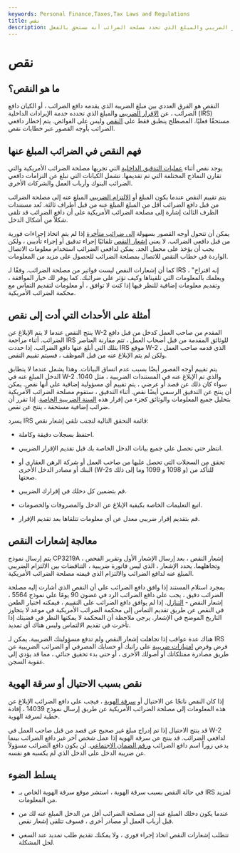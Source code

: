```yaml
---
keywords: Personal Finance,Taxes,Tax Laws and Regulations
title: نقص
description: النقص هو الفرق العددي بين مبلغ الضريبة المبلغ عنه في الإقرار الضريبي والمبلغ الذي تحدد مصلحة الضرائب أنه مستحق بالفعل.
---
```


# نقص
## ما هو النقص؟

النقص هو الفرق العددي بين مبلغ الضريبة الذي يقدمه دافع الضرائب ، أو الكيان دافع الضرائب ، عن [الإقرار الضريبي](/taxreturn) والمبلغ الذي تحدده خدمة الإيرادات الداخلية (IRS) مستحقًا فعليًا. المصطلح ينطبق فقط على [النقص](/shortfall) وليس على الفوائض. يتم إخطار دافعي الضرائب بأوجه القصور عبر خطابات نقص.

## فهم النقص في الضرائب المبلغ عنها

يوجد نقص أثناء [عمليات التدقيق الداخلية](/internalaudit) التي تجريها مصلحة الضرائب الأمريكية والتي تقارن النماذج المختلفة التي تم تقديمها. تشمل الكيانات التي تبلغ عن التزامات دافعي الضرائب البنوك وأرباب العمل والشركات الأخرى.

يتم تقييم النقص عندما يكون المبلغ أو [الالتزام الضريبي](/taxliability) المبلغ عنه إلى مصلحة الضرائب من قبل دافع الضرائب أقل من المبلغ المبلغ عنه من قبل أطراف ثالثة. تُعد مستندات الطرف الثالث إشارة إلى مصلحة الضرائب الأمريكية على أن دافع الضرائب قد تلقى شكلاً من أشكال الدخل.

يمكن أن تتحول أوجه القصور بسهولة [إلى ضرائب متأخرة](/back-taxes) إذا لم يتم اتخاذ إجراءات فورية من قبل دافعي الضرائب. لا يعني [إشعار النقص](/notice-of-deficiency) تلقائيًا إجراء تدقيق أو إجراء تأديبي ، ولكن يجب أن يؤخذ على محمل الجد. يمكن لدافعي الضرائب استخدام معلومات الاتصال الواردة في خطاب النقص للاتصال بمصلحة الضرائب للحصول على مزيد من المعلومات.

كما أن إشعارات النقص ليست فواتير من مصلحة الضرائب. وفقًا لـ IRS ، "إنه اقتراح ويعلمك بالمعلومات التي تلقيناها وكيف تؤثر على ضرائبك. كما يوفر لك خيار الموافقة ، وتقديم معلومات إضافية للنظر فيها إذا كنت لا توافق ، أو معلومات لتقديم التماس مع محكمة الضرائب الأمريكية.

## أمثلة على الأحداث التي أدت إلى نقص

ينتج النقص عندما لا يتم الإبلاغ عن W-2 المقدم من صاحب العمل كدخل من قبل دافع الضرائب. أثناء مراجعة IRS للوثائق المقدمة من قبل أصحاب العمل ، تتم مقارنة العناصر بتلك التي أبلغ عنها دافع الضرائب. إذا حددت IRS موقع W-2 الذي قدمه صاحب العمل ، ولكن لم يتم الإبلاغ عنه من قبل الموظف ، فسيتم تقييم النقص.

يتم تقييم أوجه القصور أيضًا بسبب عدم اتساق البيانات. وهذا يشمل عندما لا يتطابق الدخل المبلغ عنه في W-2 والذي تم الإبلاغ عنه في المستندات الضريبية ، مثل 1040. سواء كان ذلك عن قصد أو عرضي ، يتم تقييم أي مسؤولية إضافية على أنها نقص. يمكن أن ينتج عن التدقيق الرسمي أيضًا نقص. أثناء التدقيق ، ستقوم مصلحة الضرائب الأمريكية بتحليل جميع المعلومات والوثائق كجزء من إقرار هذه [السنة الضريبية الخاصة](/taxyear). إذا تقرر أن ضرائب إضافية مستحقة ، ينتج عن نقص.

يسرد IRS قائمة التحقق التالية لتجنب تلقي إشعار نقص:

- احتفظ بسجلات دقيقة وكاملة.

- انتظر حتى تحصل على جميع بيانات الدخل الخاصة بك قبل تقديم الإقرار الضريبي.

- تحقق من السجلات التي تحصل عليها من صاحب العمل أو شركة الرهن العقاري أو البنك أو مصادر الدخل الأخرى (W-2s و 1098 و 1099 وما إلى ذلك) للتأكد من صحتها.

- قم بتضمين كل دخلك في إقرارك الضريبي.

- اتبع التعليمات الخاصة بكيفية الإبلاغ عن الدخل والمصروفات والخصومات.

- قم بتقديم إقرار ضريبي معدل عن أي معلومات تتلقاها بعد تقديم الإقرار.

## معالجة إشعارات النقص

يتم إرسال نموذج CP3219A ، إشعار النقص ، بعد إرسال الإشعار الأول وتقرير الفحص وتجاهلهما. يحدد الإشعار ، الذي ليس فاتورة ضريبية ، التناقضات بين الالتزام الضريبي المبلغ عنه لدافع الضرائب والالتزام الذي قيمته مصلحة الضرائب الأمريكية.

بمجرد استلام المستند إذا وافق دافع الضرائب على أن النقص الذي أشارت إليه مصلحة الضرائب دقيق ، يجب على دافع الضرائب الرد في غضون 90 يومًا على نموذج 5564 ، إشعار النقص - [التنازل](/waiver). إذا لم يوافق دافع الضرائب على التقييم ، فيمكنه اختيار الطعن في النقص عن طريق تقديم التماس إلى محكمة الضرائب الأمريكية في موعد لا يتجاوز التاريخ الموضح في الإشعار. يرجى ملاحظة أن المحكمة لا يمكنها النظر في قضيتك إذا تأخرت في تقديم الالتماس وليس هناك أي تمديد.

هناك عدة عواقب إذا تجاهلت إشعار النقص ولم تدفع مسؤوليتك الضريبية. يمكن لـ IRS فرض وفرض [امتيازات ضريبية](/lien) على راتبك أو حسابك المصرفي أو الضرائب الضريبية عن طريق مصادرة ممتلكاتك أو أصولك الأخرى ، أو حتى بدء تحقيق جنائي ، مما قد يؤدي إلى عقوبة السجن.

## نقص بسبب الاحتيال أو سرقة الهوية

إذا كان النقص ناتجًا عن الاحتيال أو [سرقة الهوية](/identitytheft) ، فيجب على دافع الضرائب الإبلاغ عن هذه المعلومات إلى مصلحة الضرائب الأمريكية عن طريق إرسال نموذج 14039 ، إفادة خطية لسرقة الهوية.

قد ينتج الاحتيال إذا تم إدراج مبلغ غير صحيح عن قصد من قبل صاحب العمل في W-2 لدافعي الضرائب. قد ينتج عن سرقة الهوية إذا عمل شخص آخر غير دافع الضرائب بينما يدعي زوراً اسم دافع الضرائب [ورقم الضمان الاجتماعي](/ssn). لن يكون دافع الضرائب مسؤولاً عن ضريبة الدخل على الدخل الذي لم يكسبه هو نفسه.

## يسلط الضوء

- في حالة النقص بسبب سرقة الهوية ، استشر موقع سرقة الهوية الخاص بـ IRS لمزيد من المعلومات.

- عندما يكون دخلك المبلغ عنه إلى مصلحة الضرائب أقل من الدخل المبلغ عنه لك من قبل أرباب العمل أو مصادر أخرى ، فسوف تتلقى إشعار نقص.

- تتطلب إشعارات النقص اتخاذ إجراء فوري ، ولا يمكنك تقديم طلب تمديد عند السعي لحل المشكلة.

